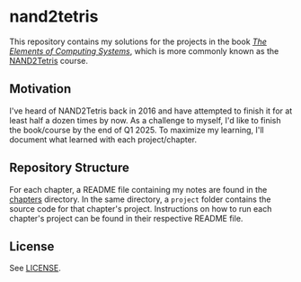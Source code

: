 # nand2tetris

This repository contains my solutions for the projects in the book _[The Elements of Computing Systems](https://mitpress.mit.edu/9780262539807/the-elements-of-computing-systems/)_, which is more commonly known as the [NAND2Tetris](https://www.nand2tetris.org/) course.

## Motivation

I've heard of NAND2Tetris back in 2016 and have attempted to finish it for at least half a dozen times by now. As a challenge to myself, I'd like to finish the book/course by the end of Q1 2025. To maximize my learning, I'll document what learned with each project/chapter.

## Repository Structure

For each chapter, a README file containing my notes are found in the [chapters](./chapters) directory. In the same directory, a `project` folder contains the source code for that chapter's project. Instructions on how to run each chapter's project can be found in their respective README file.

## License

See [LICENSE](./LICENSE).

